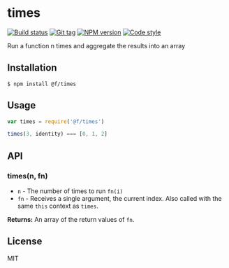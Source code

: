 
# times

[![Build status][travis-image]][travis-url]
[![Git tag][git-image]][git-url]
[![NPM version][npm-image]][npm-url]
[![Code style][standard-image]][standard-url]

Run a function n times and aggregate the results into an array

## Installation

    $ npm install @f/times

## Usage

```js
var times = require('@f/times')

times(3, identity) === [0, 1, 2]
```

## API

### times(n, fn)

- `n` - The number of times to run `fn(i)`
- `fn` - Receives a single argument, the current index. Also called with the same `this` context as `times`.

**Returns:** An array of the return values of `fn`.

## License

MIT

[travis-image]: https://img.shields.io/travis/micro-js/times.svg?style=flat-square
[travis-url]: https://travis-ci.org/micro-js/times
[git-image]: https://img.shields.io/github/tag/micro-js/times.svg
[git-url]: https://github.com/micro-js/times
[standard-image]: https://img.shields.io/badge/code%20style-standard-brightgreen.svg?style=flat
[standard-url]: https://github.com/feross/standard
[npm-image]: https://img.shields.io/npm/v/@f/times.svg?style=flat-square
[npm-url]: https://npmjs.org/package/@f/times
